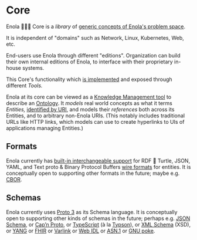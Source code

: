 <!--
    SPDX-License-Identifier: Apache-2.0

    Copyright 2023-2024 The Enola <https://enola.dev> Authors

    Licensed under the Apache License, Version 2.0 (the "License");
    you may not use this file except in compliance with the License.
    You may obtain a copy of the License at

        https://www.apache.org/licenses/LICENSE-2.0

    Unless required by applicable law or agreed to in writing, software
    distributed under the License is distributed on an "AS IS" BASIS,
    WITHOUT WARRANTIES OR CONDITIONS OF ANY KIND, either express or implied.
    See the License for the specific language governing permissions and
    limitations under the License.
-->

# Core

Enola 🕵🏾‍♀️ Core is a _library_ of [generic concepts of Enola's problem space](core-arch.md).

It is independent of "domains" such as Network, Linux, Kubernetes, Web, etc.

End-users use Enola through different "editions". Organization can build their own
internal editions of Enola, to interface with their proprietary in-house systems.

This Core's functionality which [is implemented](implementation.md) and exposed through different _Tools._
<!-- TODO ? The focus of the initial work is the `be` CLI tool, as illustrated by the [Kubernetes Edition](../k8s/index.md). -->

Enola at its core can be viewed as a
[Knowledge Management tool](https://en.m.wikipedia.org/wiki/Knowledge_management)
to describe an [Ontology](https://en.m.wikipedia.org/wiki/Ontology_(information_science)).
It _models_ real world concepts as what it terms _Entities,_ [identified by URI](uri.md), and models their _references_ both
across its Entities, and to arbitrary non-Enola URIs. (This notably includes traditional
URLs like HTTP links, which models can use to create hyperlinks to UIs of applications managing Entities.)

## Formats

Enola currently has [built-in interchangeable support](../use/rosetta/index.md) for RDF 🐢 Turtle, JSON, YAML, and Text proto & Binary Protocol Buffers
[wire formats](https://en.m.wikipedia.org/wiki/Comparison_of_data-serialization_formats) for entities. It is conceptually open to supporting other formats in the future; maybe e.g. [CBOR](https://github.com/enola-dev/enola/issues/603).
<!-- TODO Maybe also ... FHIR? Blockchain EVM format? What else? -->

## Schemas

Enola currently uses [Proto 3](https://protobuf.dev/programming-guides/proto3/) as its
Schema language. It is conceptually open to supporting other kinds of schemas in the future; perhaps e.g.
[JSON Schema](https://github.com/enola-dev/enola/issues/313), or [Cap’n Proto](https://capnproto.org/language.html), or [TypeScript](https://www.typescriptlang.org/docs/handbook/2/objects.html) (à la [Typson](https://github.com/lbovet/typson)), or [XML Schema](https://en.wikipedia.org/wiki/XML_Schema_(W3C)) (XSD), or [YANG](https://en.wikipedia.org/wiki/YANG) or [FHIR](https://www.hl7.org/fhir/) or [Varlink](https://varlink.org/Interface-Definition) or [Web IDL](https://webidl.spec.whatwg.org) or
[ASN.1](https://en.m.wikipedia.org/wiki/ASN.1) or [GNU poke](https://www.gnu.org/software/poke/).
